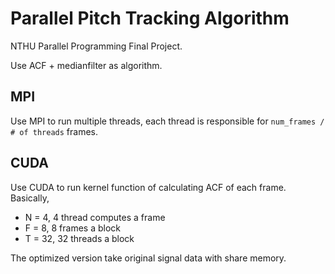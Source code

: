 # Parallel Pitch Tracking Algorithm
NTHU Parallel Programming Final Project.

Use ACF + medianfilter as algorithm.

## MPI

Use MPI to run multiple threads, each thread is responsible for `num_frames / # of threads` frames.

## CUDA

Use CUDA to run kernel function of calculating ACF of each frame. Basically,
- N = 4, 4 thread computes a frame
- F = 8, 8 frames a block
- T = 32, 32 threads a block

The optimized version take original signal data with share memory.